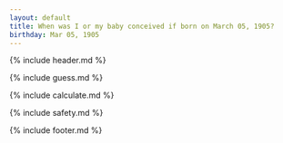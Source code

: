 ```yaml
---
layout: default
title: When was I or my baby conceived if born on March 05, 1905?
birthday: Mar 05, 1905
---
```


{% include header.md %}

{% include guess.md %}

{% include calculate.md %}

{% include safety.md %}

{% include footer.md %}



